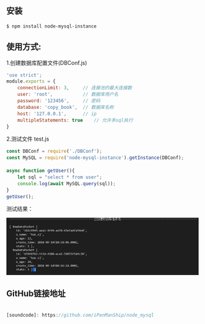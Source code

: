 
## 安装
```sh
$ npm install node-mysql-instance
```
## 使用方式:
1.创建数据库配置文件(DBConf.js)
```js
'use strict';
module.exports = {
    connectionLimit: 3,     // 连接池的最大连接数
    user: 'root',           // 数据库用户名
    password: '123456',     // 密码
    database: 'copy_book',  // 数据库名称
    host: '127.0.0.1',      // ip
    multipleStatements: true    // 允许多sql执行
}
```

2.测试文件 test.js
```js
const DBConf = require('./DBConf');
const MySQL = require('node-mysql-instance').getInstance(DBConf);

async function getUser(){
    let sql = "select * from user";
    console.log(await MySQL.query(sql));
}
getUser();
```

测试结果：

![](./测试结果.png '描述')




## GitHub链接地址

```js

[soundcode]: https://github.com/iPenManShip/node_mysql
```